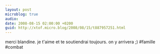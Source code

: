 ```yaml
---
layout: post
microblog: true
audio: 
date: 2008-08-15 02:00:00 +0200
guid: http://xtof.micro.blog/2008/08/15/t887957251.html
---
```

merci blandine. je t'aime et te soutiendrai toujours. on y arrivera ;) #famille #combat
